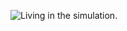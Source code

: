![Living in the simulation.](https://i.pinimg.com/originals/bc/6c/17/bc6c171eee288a2f1e124c749303b24e.gif)
